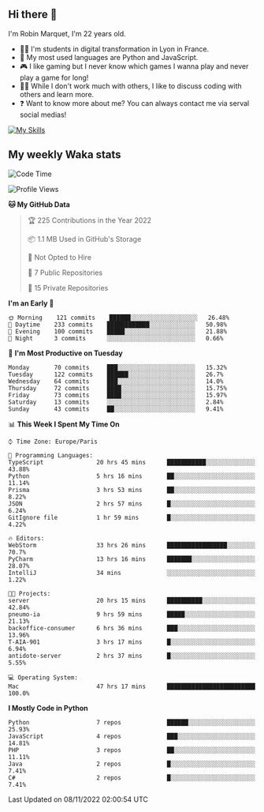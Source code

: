 ## Hi there 👋

I'm Robin Marquet, I'm 22 years old.

- 👨‍💻 I'm students in digital transformation in Lyon in France.
- 🌱 My most used languages are Python and JavaScript.
- 🎮 I like gaming but I never know which games I wanna play and never play a game for long!
- 👯‍♀️ While I don't work much with others, I like to discuss coding with others and learn more.
- ❓ Want to know more about me? You can always contact me via serval social medias!

[![My Skills](https://skillicons.dev/icons?i=js,html,css,docker,express,figma,firebase,graphql,mongodb,mysql,nodejs,py,react,ts,vue)](https://skillicons.dev)

## My weekly Waka stats

<!--START_SECTION:waka-->
![Code Time](http://img.shields.io/badge/Code%20Time-2%2C799%20hrs%2034%20mins-blue)

![Profile Views](http://img.shields.io/badge/Profile%20Views-1-blue)

**🐱 My GitHub Data** 

> 🏆 225 Contributions in the Year 2022
 > 
> 📦 1.1 MB Used in GitHub's Storage 
 > 
> 🚫 Not Opted to Hire
 > 
> 📜 7 Public Repositories 
 > 
> 🔑 15 Private Repositories  
 > 
**I'm an Early 🐤** 

```text
🌞 Morning    121 commits    ██████░░░░░░░░░░░░░░░░░░░   26.48% 
🌆 Daytime    233 commits    ████████████░░░░░░░░░░░░░   50.98% 
🌃 Evening    100 commits    █████░░░░░░░░░░░░░░░░░░░░   21.88% 
🌙 Night      3 commits      ░░░░░░░░░░░░░░░░░░░░░░░░░   0.66%

```
📅 **I'm Most Productive on Tuesday** 

```text
Monday       70 commits     ███░░░░░░░░░░░░░░░░░░░░░░   15.32% 
Tuesday      122 commits    ██████░░░░░░░░░░░░░░░░░░░   26.7% 
Wednesday    64 commits     ███░░░░░░░░░░░░░░░░░░░░░░   14.0% 
Thursday     72 commits     ████░░░░░░░░░░░░░░░░░░░░░   15.75% 
Friday       73 commits     ████░░░░░░░░░░░░░░░░░░░░░   15.97% 
Saturday     13 commits     ░░░░░░░░░░░░░░░░░░░░░░░░░   2.84% 
Sunday       43 commits     ██░░░░░░░░░░░░░░░░░░░░░░░   9.41%

```


📊 **This Week I Spent My Time On** 

```text
⌚︎ Time Zone: Europe/Paris

💬 Programming Languages: 
TypeScript               20 hrs 45 mins      ███████████░░░░░░░░░░░░░░   43.88% 
Python                   5 hrs 16 mins       ██░░░░░░░░░░░░░░░░░░░░░░░   11.14% 
Prisma                   3 hrs 53 mins       ██░░░░░░░░░░░░░░░░░░░░░░░   8.22% 
JSON                     2 hrs 57 mins       █░░░░░░░░░░░░░░░░░░░░░░░░   6.24% 
GitIgnore file           1 hr 59 mins        █░░░░░░░░░░░░░░░░░░░░░░░░   4.22%

🔥 Editors: 
WebStorm                 33 hrs 26 mins      █████████████████░░░░░░░░   70.7% 
PyCharm                  13 hrs 16 mins      ███████░░░░░░░░░░░░░░░░░░   28.07% 
IntelliJ                 34 mins             ░░░░░░░░░░░░░░░░░░░░░░░░░   1.22%

🐱‍💻 Projects: 
server                   20 hrs 15 mins      ██████████░░░░░░░░░░░░░░░   42.84% 
pneumo-ia                9 hrs 59 mins       █████░░░░░░░░░░░░░░░░░░░░   21.13% 
backoffice-consumer      6 hrs 36 mins       ███░░░░░░░░░░░░░░░░░░░░░░   13.96% 
T-AIA-901                3 hrs 17 mins       █░░░░░░░░░░░░░░░░░░░░░░░░   6.94% 
antidote-server          2 hrs 37 mins       █░░░░░░░░░░░░░░░░░░░░░░░░   5.55%

💻 Operating System: 
Mac                      47 hrs 17 mins      █████████████████████████   100.0%

```

**I Mostly Code in Python** 

```text
Python                   7 repos             ██████░░░░░░░░░░░░░░░░░░░   25.93% 
JavaScript               4 repos             ███░░░░░░░░░░░░░░░░░░░░░░   14.81% 
PHP                      3 repos             ██░░░░░░░░░░░░░░░░░░░░░░░   11.11% 
Java                     2 repos             █░░░░░░░░░░░░░░░░░░░░░░░░   7.41% 
C#                       2 repos             █░░░░░░░░░░░░░░░░░░░░░░░░   7.41%

```



 Last Updated on 08/11/2022 02:00:54 UTC
<!--END_SECTION:waka-->
